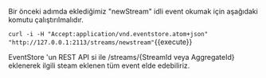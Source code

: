 Bir önceki adımda eklediğimiz "newStream" idli event okumak için aşağıdaki komutu çalıştırılmalıdır.

 `curl -i -H "Accept:application/vnd.eventstore.atom+json" "http://127.0.0.1:2113/streams/newstream"`{{execute}}

EventStore 'un REST API si ile /streams/{StreamId veya AggregateId} eklenerek ilgili steam eklenen tüm event elde edebiliriz.